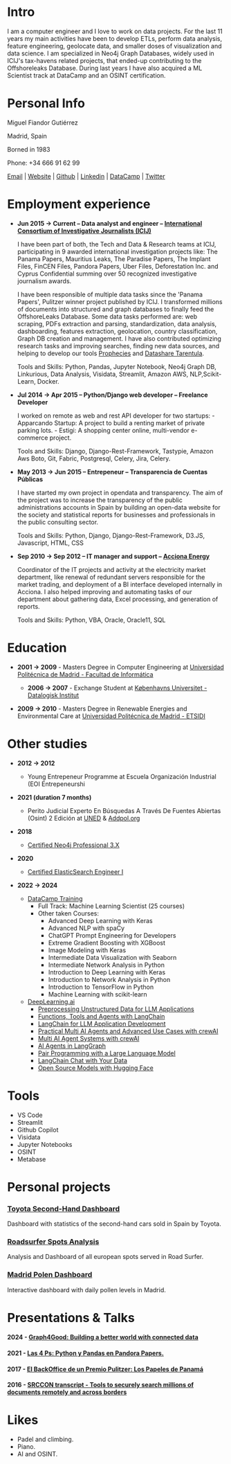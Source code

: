# Intro

I am a computer engineer and I love to work on data projects. For the last 11 years my main activities have been to develop ETLs, perform data analysis, feature engineering, geolocate data, and smaller doses of visualization and data science. I am specialized in Neo4j Graph Databases, widely used in ICIJ's tax-havens related projects, that ended-up contributing to the Offshoreleaks Database. During last years I have also acquired a ML Scientist track at DataCamp and an OSINT certification.

# Personal Info

Miguel Fiandor Gutiérrez

Madrid, Spain

Borned in 1983

Phone: +34 666 91 62 99


[Email](miguel.fiandor.gutierrez@gmail.com) | [Website](https://miguelfg.github.io/my-portfolio/) | [Github](https://github.com/miguelfg) | [Linkedin](https://www.linkedin.com/in/mfiandor/) | [DataCamp](https://www.datacamp.com/portfolio/miguelfiandorgutierrez) | [Twitter](https://x.com/mfiandor)


# Employment experience

- **Jun 2015 → Current – Data analyst and engineer – [International Consortium of Investigative Journalists (ICIJ)](https://www.icij.org/about/)**

	 I have been part of both, the Tech and Data & Research teams at ICIJ, participating in 9 awarded international investigation projects like: The Panama Papers, Mauritius Leaks, The Paradise Papers, The Implant Files, FinCEN Files, Pandora Papers, Uber Files, Deforestation Inc. and Cyprus Confidential summing over 50 recognized investigative journalism awards.

	 I have been responsible of multiple data tasks since the 'Panama Papers', Pulitzer winner project published by ICIJ. I transformed millions of documents into structured and graph databases to finally feed the OffshoreLeaks Database. Some data tasks performed are: web scraping, PDFs extraction and parsing, standardization, data analysis, dashboarding, features extraction, geolocation, country classification, Graph DB creation and management.
	 I have also contributed optimizing research tasks and improving searches, finding new data sources, and helping to develop our tools [Prophecies](https://github.com/icij/prophecies) and [Datashare Tarentula]().

	Tools and Skills: Python, Pandas, Jupyter Notebook, Neo4j Graph DB, Linkurious, Data Analysis, Visidata, Streamlit, Amazon AWS, NLP,Scikit-Learn, Docker.

- **Jul 2014 → Apr 2015 – Python/Django web developer – Freelance Developer**

	I worked on remote as web and rest API developer for two startups:
		- Apparcando Startup: A project to build a renting market of private parking lots.
		- Estigi: A shopping center online, multi-vendor e-commerce project.

	Tools and Skills: Django, Django-Rest-Framework, Tastypie, Amazon Aws Boto, Git, Fabric, Postgresql, Celery, Jira, Celery.

- **May 2013 → Jun 2015 – Entrepeneur – Transparencia de Cuentas Públicas**

	I have started my own project in opendata and transparency. The aim of the project was to increase the transparency of	the public administrations accounts in Spain by building an open-data website for the society and statistical reports for businesses and professionals in the public consulting sector.

	Tools and Skills: Python, Django, Django-Rest-Framework, D3.JS, Javascript, HTML, CSS

- **Sep 2010 → Sep 2012 – IT manager and support – [Acciona Energy](https://www.acciona-energia.com/)**

	Coordinator of the IT projects and activity at the electricity market department, like renewal of redundant servers responsible for the market trading, and deployment of a BI interface developed internally in Acciona. I also helped improving and automating tasks of our department about gathering data, Excel processing, and generation of reports.

	Tools and Skills: Python, VBA, Oracle, Oracle11, SQL

# Education

- **2001 → 2009** - Masters Degree in Computer Engineering at [Universidad Politécnica de Madrid - Facultad de Informática](https://www.fi.upm.es/)
	- **2006 → 2007** - Exchange Student at [Københavns Universitet - Datalogisk Institut](https://di.ku.dk/)

- **2009 -> 2010** - Masters Degree in Renewable Energies and Environmental Care at [Universidad Politécnica de Madrid - ETSIDI](https://upm.es/UPM/Centros/CentrosMadrid/ETSIDisenoIndustrial)

# Other studies

- **2012 → 2012**
	- Young Entrepeneur Programme at Escuela Organización Industrial (EOI Entrepeneurshi

- **2021 (duration 7 months)**
	- Perito Judicial Experto En Búsquedas A Través De Fuentes Abiertas (Osint) 2 Edición at [UNED](https://extension.uned.es/actividad/22068) & [Addpol.org](https://addpol.org/curso/curso-de-perito-judicial-experto-en-busquedas-a-traves-de-fuentes-abiertas-osint/)

- **2018**
	- [Certified Neo4j Professional 3.X](https://graphacademy.neo4j.com/certifications/neo4j-certification/)

- **2020**
	-  [Certified ElasticSearch Engineer I](https://www.elastic.co/es/training/elasticsearch-engineer)

- **2022 -> 2024**
	- [DataCamp Training](https://www.datacamp.com/portfolio/miguelfiandorgutierrez)
		- Full Track: Machine Learning Scientist (25 courses)
		- Other taken Courses:
			- Advanced Deep Learning with Keras
			- Advanced NLP with spaCy
			- ChatGPT Prompt Engineering for Developers
			- Extreme Gradient Boosting with XGBoost
			- Image Modeling with Keras
			- Intermediate Data Visualization with Seaborn
			- Intermediate Network Analysis in Python
			- Introduction to Deep Learning with Keras
			- Introduction to Network Analysis in Python
			- Introduction to TensorFlow in Python
			- Machine Learning with scikit-learn
	- [DeepLearning.ai](https://www.deeplearning.ai/)
		- [Preprocessing Unstructured Data for LLM Applications](https://learn.deeplearning.ai/accomplishments/47e1f271-dc25-4338-8ea3-936da2878718?usp=sharing)
		- [Functions, Tools and Agents with LangChain](https://learn.deeplearning.ai/accomplishments/32b0e6d3-1a08-4a03-9dce-f4f6335bde7e?usp=sharing)
		- [LangChain for LLM Application Development](https://learn.deeplearning.ai/accomplishments/bb85353b-9f11-45d0-9c91-a311d4d2ce1a?usp=sharing)
		- [Practical Multi AI Agents and Advanced Use Cases with crewAI](https://learn.deeplearning.ai/accomplishments/1417b3c6-12b7-4583-9156-0b73399e365a?usp=sharing)
		- [Multi AI Agent Systems with crewAI](https://learn.deeplearning.ai/accomplishments/134da8eb-8eaf-463a-832b-d636870683d0?usp=sharing)
		- [AI Agents in LangGraph](https://learn.deeplearning.ai/accomplishments/c95c4f6d-d4f7-481e-8c21-d4bd3ddbd940?usp=sharing)
		- [Pair Programming with a Large Language Model](https://learn.deeplearning.ai/accomplishments/a375b650-18df-46ab-a3f8-f1f4ef888496?usp=sharing)
		- [LangChain Chat with Your Data](https://learn.deeplearning.ai/accomplishments/a05d7091-ac93-42a2-9e31-cc00c2770e13?usp=sharing)
		- [Open Source Models with Hugging Face](https://learn.deeplearning.ai/accomplishments/d3abd6a5-6707-4b78-995d-ebe1d3468fda?usp=sharing)

# Tools

- VS Code
- Streamlit
- Github Copilot
- Visidata
- Jupyter Notebooks
- OSINT
- Metabase

# Personal projects

### [Toyota Second-Hand Dashboard](https://toyota-ocasion-stats-891726790351.europe-southwest1.run.app)

Dashboard with statistics of the second-hand cars sold in Spain by Toyota.

### [Roadsurfer Spots Analysis](https://roadsurfer-dashboard-891726790351.europe-southwest1.run.app)

Analysis and Dashboard of all european spots served in Road Surfer.

### [Madrid Polen Dashboard](https://dashboard-polen-madrid-891726790351.europe-southwest1.run.app)

Interactive dashboard with daily pollen levels in Madrid.

# Presentations & Talks

#### 2024 - [Graph4Good: Building a better world with connected data](https://neo4j.com/connections/graphs4good-building-a-better-world-with-connected-data/)

#### 2021 - [Las 4 Ps: Python y Pandas en Pandora Papers.](https://www.youtube.com/watch?v=KX_RD1SFHFg)

#### 2017 - [El BackOffice de un Premio Pulitzer: Los Papeles de Panamá](https://discover.events.com/es/comunidad-de-madrid/salamanca/e/business/neo4j-fraud-masterclass-madrid-silken-puerta-america-209764174)

#### 2016 - [SRCCON transcript - Tools to securely search millions of documents remotely and across borders](https://2016.srccon.org/transcriptions/SRCCON2016-tools-document-search/)


# Likes

- Padel and climbing.
- Piano.
- AI and OSINT.
